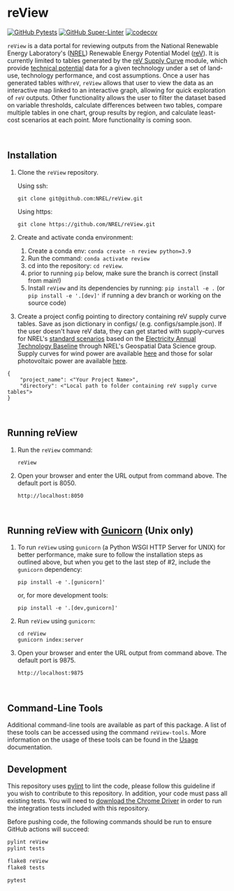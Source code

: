# reView

[![GitHub Pytests](https://github.com/NREL/reView/workflows/Pytests/badge.svg)](https://github.com/NREL/reView/actions?query=workflow%3A%22Pytests%22)
[![GitHub Super-Linter](https://github.com/NREL/reView/workflows/Lint%20Code%20Base/badge.svg)](https://github.com/marketplace/actions/super-linter)
[![codecov](https://codecov.io/gh/NREL/reView/branch/main/graph/badge.svg)](https://codecov.io/gh/NREL/reView)

`reView` is a data portal for reviewing outputs from the National Renewable Energy Laboratory's ([NREL](https://www.nrel.gov/)) Renewable Energy Potential Model ([reV](https://github.com/NREL/reV)). It is currently limited to tables generated by the [reV Supply Curve](https://nrel.github.io/reV/_autosummary/reV.supply_curve.html) module, which provide [technical potential](https://www.nrel.gov/gis/re-potential.html) data for a given technology under a set of land-use, technology performance, and cost assumptions. Once a user has generated tables with`reV`, `reView` allows that user to view the data as an interactive map linked to an interactive graph, allowing for quick exploration of `reV` outputs. Other functionality allows the user to filter the dataset based on variable thresholds, calculate differences between two tables, compare multiple tables in one chart, group results by region, and calculate least-cost scenarios at each point. More functionality is coming soon.

<br>

## Installation
1. Clone the `reView` repository.

    Using ssh:
    ```
    git clone git@github.com:NREL/reView.git
    ```
    Using https:
    ```
    git clone https://github.com/NREL/reView.git
    ```

2. Create and activate conda environment:
    1) Create a conda env: ``conda create -n review python=3.9``
    2) Run the command: ``conda activate review``
    3) cd into the repository: ``cd reView``.
    4) prior to running ``pip`` below, make sure the branch is correct (install from main!)
    5) Install ``reView`` and its dependencies by running:
       ``pip install -e .`` (or ``pip install -e '.[dev]'`` if running a dev branch or working on the source code)

3. Create a project config pointing to directory containing reV supply curve tables. Save as json dictionary in configs/ (e.g. configs/sample.json). If the user doesn't have reV data, they can get started with supply-curves for NREL's [standard scenarios](https://www.nrel.gov/analysis/standard-scenarios.html) based on the [Electricity Annual Technology Baseline](https://atb.nrel.gov/electricity/2021/data) through NREL's Geospatial Data Science group. Supply curves for wind power are available [here](https://www.nrel.gov/gis/wind-supply-curves.html) and those for solar photovoltaic power are available [here](https://www.nrel.gov/gis/solar-supply-curves.html).
```
{
    "project_name": <"Your Project Name>",
    "directory": <"Local path to folder containing reV supply curve tables">
}
```
<br>

## Running reView
1. Run the ``reView`` command:
    ```
    reView
    ```
2. Open your browser and enter the URL output from command above. The default port is 8050.
    ```
    http://localhost:8050
    ```
<br>

## Running reView with [Gunicorn](https://gunicorn.org/) (Unix only)

1. To run `reView` using `gunicorn` (a Python WSGI HTTP Server for UNIX) for better performance, make sure to follow the installation steps as outlined above, but when you get to the last step of #2, include the `gunicorn` dependency:
    ```
    pip install -e '.[gunicorn]'
    ```
    or, for more development tools:
    ```
    pip install -e '.[dev,gunicorn]'
    ```

2. Run `reView` using `gunicorn`:
    ```
    cd reView
    gunicorn index:server
    ```

3. Open your browser and enter the URL output from command above. The default port is 9875.
    ```
    http://localhost:9875
    ```
<br>

## Command-Line Tools

Additional command-line tools are available as part of this package. A list of these tools can be accessed using the command `reView-tools`. More information on the usage of these tools can be found in the [Usage](USAGE.md) documentation.

## Development

This repository uses [pylint](https://pylint.pycqa.org/en/latest/) to lint the code, please follow this guideline if you wish to contribute to this repository. In addition, your code must pass all existing tests. You will need to
[download the Chrome Driver](https://chromedriver.chromium.org/getting-started) in order to run the integration tests
included with this repository.

Before pushing code, the following commands should be run to ensure GitHub actions will succeed:
```cmd
pylint reView
pylint tests

flake8 reView
flake8 tests

pytest
```

